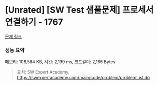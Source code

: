 # [Unrated] [SW Test 샘플문제] 프로세서 연결하기 - 1767 

[문제 링크](https://swexpertacademy.com/main/code/problem/problemDetail.do?contestProbId=AV4suNtaXFEDFAUf) 

### 성능 요약

메모리: 108,584 KB, 시간: 2,199 ms, 코드길이: 2,166 Bytes



> 출처: SW Expert Academy, https://swexpertacademy.com/main/code/problem/problemList.do